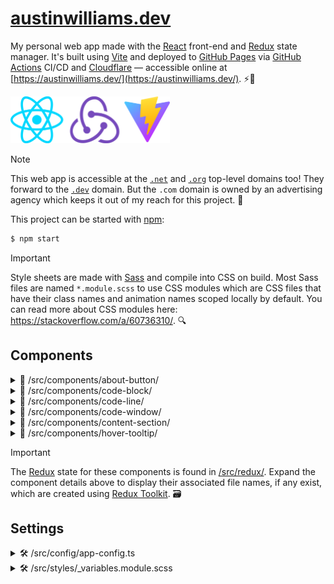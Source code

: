# [austinwilliams.dev](https://austinwilliams.dev/)

My personal web app made with the [React](https://react.dev/) front-end and [Redux](https://redux.js.org/) state manager. It's built using [Vite](https://vite.dev/) and deployed to [GitHub Pages](https://pages.github.com/) via [GitHub Actions](https://github.com/au-williams/austinwilliams.dev/actions) CI/CD and [Cloudflare](https://www.cloudflare.com/) — accessible online at [https://austinwilliams.dev/](https://austinwilliams.dev/). ⚡🚀

<img style="height: 75px" src="src/assets/images/readme_logos.png"/>

> [!NOTE]
> This web app is accessible at the [`.net`](https://austinwilliams.net) and [`.org`](https://austinwilliams.org) top-level domains too! They forward to the [`.dev`](https://austinwilliams.dev) domain. But the `.com` domain is owned by an advertising agency which keeps it out of my reach for this project. 🌠

This project can be started with [npm](https://www.npmjs.com/):

```bash
$ npm start
```

<!-- And be deployed to [GitHub Pages](https://pages.github.com/):

```bash
$ npm run deploy
``` -->

<!--
  TODO: scss modules   https://github.com/css-modules/css-modules
  https://stackoverflow.com/questions/60735091/whats-the-main-diffrence-style-scss-vs-style-module-scss
-->

> [!IMPORTANT]
> Style sheets are made with [Sass](https://sass-lang.com/) and compile into CSS on build. Most Sass files are named `*.module.scss` to use CSS modules which are CSS files that have their class names and animation names scoped locally by default. You can read more about CSS modules here: https://stackoverflow.com/a/60736310/. 🔍

## Components

<!-- about-button component -->

<details>

<summary>🧩 /src/components/about-button/</summary>

### [🧩 /src/components/about-button/](src/components/about-button)

This component manages the about button. It initializes on a timer, animates its translation on a loop, and reacts to the clients mouseover events. When mousing over, the arrow quickly expands to its furthest animation point.

🗃️ `Redux state` [/src/redux/about-button-slice.ts](src/redux/about-button-slice.ts)

</details>

<!-- code-block component -->

<details>

<summary>🧩 /src/components/code-block/</summary>

### [🧩 /src/components/code-block/](src/components/code-block)

This component is the final component in the [code-window](#-srccomponentscode-window) component tree. It's responsible for rendering the size, shape, and color of an element that resembles a block of code. It's encapsulated by the [code-line](#-srccomponentscode-line) component.

🗃️ `Redux state` [/src/redux/code-block-slice.ts](src/redux/code-block-slice.ts)

</details>

<!-- code-line component -->

<details>

<summary>🧩 /src/components/code-line/</summary>

### [🧩 /src/components/code-line/](src/components/code-line)

This component is the middle component of the [code-window](#-srccomponentscode-window) component tree. It's responsible for encapsulating one-to-many [code-block](#-srccomponentscode-block) components and reacting to the clients mouseover events.

🗃️ `Redux state` [/src/redux/code-line-slice.ts](src/redux/code-line-slice.ts)

</details>

<!-- code-window component -->

<details>

<summary>🧩 /src/components/code-window/</summary>

### [🧩 /src/components/code-window/](src/components/code-window)

This component is the start of the [code-window](#-srccomponentscode-window) component tree. It's responsible for updating updatable [code-block](#-srccomponentscode-block) components encapsulated by [code-line](#-srccomponentscode-line) components, or generating a new code-line component that is based on the previous code-line contents to adhere to the constraints defined in [/src/config/app-config.ts](#%EF%B8%8F-srcconfigapp-configts).

🗃️ `Redux state` [/src/redux/code-window-slice.ts](src/redux/code-window-slice.ts)

</details>

<!-- content-section component -->

<details>

<summary>🧩 /src/components/content-section/</summary>

### [🧩 /src/components/content-section/](src/components/content-section)

This component manages the content encapsulated by the `<section>` tags. It animates its initializion on page scroll, animates each of its child articles during their separate initializations, and reacts to the clients mouseover events. When mousing over certain elements, such as the emoji images, they will respond with a short animation.

🗃️ `Redux state` [/src/redux/content-section-slice.ts](src/redux/content-section-slice.ts)

</details>

<!-- hover-tooltip component -->

<details>

<summary>🧩 /src/components/hover-tooltip/</summary>

### [🧩 /src/components/hover-tooltip/](src/components/hover-tooltip)

This component manages the tooltip that displays as a pop-up when hovering above text content. It appears on the mouseover event and disappears on the mouseout event. Tooltip content includes an image and some text which is typically used to display the destination of an outgoing anchor tag.

🗃️ `Redux state` [/src/redux/hover-tooltip-slice.ts](src/redux/hover-tooltip-slice.ts)

</details>

> [!IMPORTANT]
> The [Redux](https://redux.js.org/) state for these components is found in [/src/redux/](src/redux). Expand the component details above to display their associated file names, if any exist, which are created using [Redux Toolkit](https://redux-toolkit.js.org/). 🗃️

## Settings

<details>

<!-- app-config.ts settings -->

<summary>🛠️ /src/config/app-config.ts</summary>

### [🛠️ /src/config/app-config.ts](src/config/app-config.ts)

This file contains the settings variables for logic across the web app, most of which belongs to the code generation algorithm. My philosophy is that art imitates reality - but only to an extent - because reality was not designed to be asthetically pleasant. Generation settings include how many code lines are visible, how long a code line can be, how far the indentation can expand, etc. Settings pertaining to [Google Analytics](https://marketingplatform.google.com/about/analytics/) can be found here too.

</details>

<!-- _variables.module.scss settings -->

<details>

<summary>🛠️ /src/styles/_variables.module.scss</summary>

### [🛠️ /src/styles/_variables.module.scss](src/styles/_variables.module.scss)

This file contains the settings variables for styles across the web app. I prefer building my views so everything is in place before fine-tuning styles by eye so most design properties will be found here such as base colors, durations, sizes, and more.

This file name starts with an underscore to make use of [Sass](https://sass-lang.com/)'s partial functionality, which are files containing snippets of CSS that can be included in other Sass files. The underscore lets Sass know that the file is only a partial file and that it should <ins>not</ins> be generated into a CSS file. Read more here: https://sass-lang.com/guide/#partials

</details>
